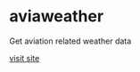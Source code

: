# aviaweather
Get aviation related weather data

<a href='https://sudipta1254.github.io/aviaweather'>visit site</a>
